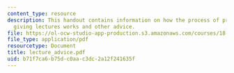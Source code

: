 ```yaml
---
content_type: resource
description: This handout contains information on how the process of preparing and
  giving lectures works and other advice.
file: https://ol-ocw-studio-app-production.s3.amazonaws.com/courses/18-704-seminar-in-algebra-and-number-theory-rational-points-on-elliptic-curves-fall-2004/b71f7ca6b75dc0aac3dc2a12f241635f_lecture_advice.pdf
file_type: application/pdf
resourcetype: Document
title: lecture_advice.pdf
uid: b71f7ca6-b75d-c0aa-c3dc-2a12f241635f
---
```

